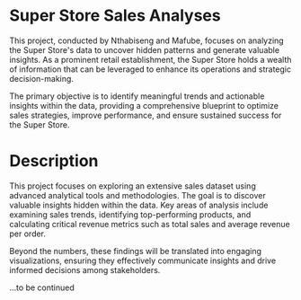 # Super Store Sales Analyses

This project, conducted by Nthabiseng and Mafube, focuses on analyzing the Super Store's data to uncover hidden patterns and generate valuable insights. As a prominent retail establishment, the Super Store holds a wealth of information that can be leveraged to enhance its operations and strategic decision-making.

The primary objective is to identify meaningful trends and actionable insights within the data, providing a comprehensive blueprint to optimize sales strategies, improve performance, and ensure sustained success for the Super Store.

# Description
This project focuses on exploring an extensive sales dataset using advanced analytical tools and methodologies. The goal is to discover valuable insights hidden within the data. Key areas of analysis include examining sales trends, identifying top-performing products, and calculating critical revenue metrics such as total sales and average revenue per order.

Beyond the numbers, these findings will be translated into engaging visualizations, ensuring they effectively communicate insights and drive informed decisions among stakeholders.

...to be continued
